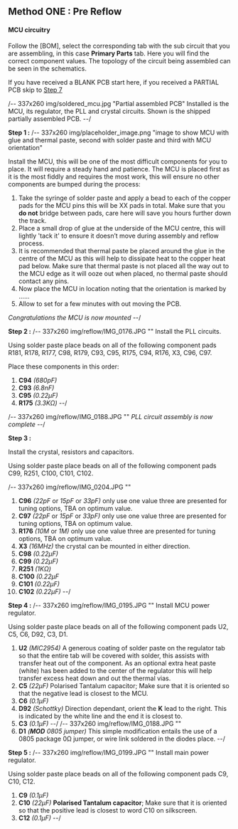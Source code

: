 ## Method ONE : Pre Reflow
#### MCU circuitry

Follow the [BOM], select the corresponding tab with the sub circuit that you are assembling, in this case **Primary Parts** tab. Here you will find the correct component values. The topology of the circuit being assembled can be seen in the schematics.

If you have received a BLANK PCB start here, if you received a PARTIAL PCB skip to [Step 7](#assembly2_brv) 

/-- 337x260 img/soldered_mcu.jpg "Partial assembled PCB" Installed is the MCU, its regulator, the PLL and crystal circuits. Shown is the shipped partially assembled PCB.
--/

**Step 1 :** 
/-- 337x260 img/placeholder_image.png "image to show MCU with glue and thermal paste, second with solder paste and third with MCU orientation" 

Install the MCU, this will be one of the most difficult components for you to place. It will require a steady hand and patience. The MCU is placed first as it is the most fiddly and requires the most work, this will ensure no other components are bumped during the process:

 1. Take the syringe of solder paste and apply a bead to each of the copper pads for the MCU pins this will be XX pads in total. Make sure that you **do not** bridge between pads, care here will save you hours further down the track.
 2. Place a small drop of glue at the underside of the MCU centre, this will lightly 'tack it' to ensure it doesn’t move during assembly and reflow process.
 3. It is recommended that thermal paste be placed around the glue in the centre of the MCU as this will help to dissipate heat to the copper heat pad below. Make sure that thermal paste is not placed all the way out to the MCU edge as it will ooze out when placed, no thermal paste should contact any pins.
 4. Now place the MCU in location noting that the orientation is marked by ...... 
 5. Allow to set for a few minutes with out moving the PCB.


*Congratulations the MCU is now mounted*
--/
	
**Step 2 :** 
/-- 337x260 img/reflow/IMG_0176.JPG "" Install the PLL circuits.

Using solder paste place beads on all of the following component pads R181, R178, R177, C98, R179, C93, C95, R175, C94, R176, X3, C96, C97.

Place these components in this order:

 1. **C94**  *(680pF)*
 2. **C93**  *(6.8nF)*
 3. **C95**  *(0.22µF)*
 4. **R175** *(3.3K&ohm;)*
--/

/-- 337x260 img/reflow/IMG_0188.JPG ""
*PLL circuit assembly is now complete*
--/
	
**Step 3 :** 

Install the crystal, resistors and capacitors.

Using solder paste place beads on all of the following component pads C99, R251, C100, C101, C102.

/-- 337x260 img/reflow/IMG_0204.JPG "" 

 1. **C96**  *(22pF* or *15pF* or *33pF)* only use one value three are presented for tuning options, TBA on optimum value.
 2. **C97**  *(22pF* or *15pF* or *33pF)* only use one value three are presented for tuning options, TBA on optimum value.
 3. **R176** *(10M* or *1M)* only use one value three are presented for tuning options, TBA on optimum value.
 4. **X3**   *(16MHz)* the crystal can be mounted in either direction. 
 5. **C98**  *(0.22µF)*
 6. **C99**  *(0.22µF)*
 7. **R251** *(1K&ohm;)*
 8. **C100** *(0.22µF*
 9. **C101** *(0.22µF)*
10. **C102** *(0.22µF)*
--/

**Step 4 :** 
/-- 337x260 img/reflow/IMG_0195.JPG "" Install MCU power regulator.

Using solder paste place beads on all of the following component pads U2, C5, C6, D92, C3, D1.

 1. **U2** *(MIC2954)* A generous coating of solder paste on the regulator tab so that the entire tab will be covered with solder, this assists with transfer heat out of the component. As an optional extra heat paste (white) has been added to the center of the regulator this will help transfer excess heat down and out the thermal vias.
 2. **C5** *(22µF)* Polarised Tantalum capacitor; Make sure that it is oriented so that the negative lead is closest to the MCU.
 3. **C6** *(0.1µF)* 
 4. **D92** *(Schottky)* Direction dependant, orient the **K** lead to the right. This is indicated by the white line and the end it is closest to. 
 5. **C3** *(0.1µF)* 
--/ 
/-- 337x260 img/reflow/IMG_0188.JPG ""
 6. **D1** *(**MOD** 0805 jumper)* This simple modification entails the use of a 0805 package 0&ohm; jumper, or wire link soldered in the diodes place.
--/

**Step 5 :** 
/-- 337x260 img/reflow/IMG_0199.JPG "" Install main power regulator.

Using solder paste place beads on all of the following component pads C9, C10, C12.

 1. **C9**  *(0.1µF)*
 2. **C10** *(22µF)* **Polarised Tantalum capacitor**; Make sure that it is oriented so that the positive lead is closest to word C10 on silkscreen.
 3. **C12** *(0.1µF)*
--/

